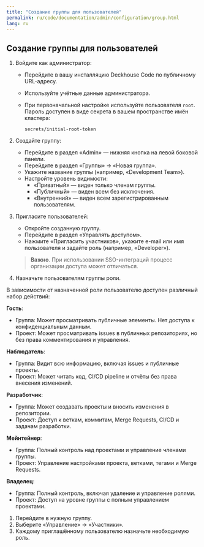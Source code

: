 ```yaml
---
title: "Создание группы для пользователей"
permalink: ru/code/documentation/admin/configuration/group.html
lang: ru
---
```


## Создание группы для пользователей

1. Войдите как администратор:
   - Перейдите в вашу инсталляцию Deckhouse Code по публичному URL-адресу.
   - Используйте учётные данные администратора.
   - При первоначальной настройке используйте пользователя `root`. Пароль доступен в виде секрета в вашем пространстве имён кластера:  

     ```console
     secrets/initial-root-token
     ```

1. Создайте группу:
   - Перейдите в раздел «Admin» — нижняя кнопка на левой боковой панели.
   - Перейдите в раздел «Группы» → «Новая группа».
   - Укажите название группы (например, «Development Team»).
   - Настройте уровень видимости:
     - «Приватный» — виден только членам группы.
     - «Публичный» — виден всем без исключения.
     - «Внутренний» — виден всем зарегистрированным пользователям.

1. Пригласите пользователей:
   - Откройте созданную группу.
   - Перейдите в раздел «Управлять доступом».
   - Нажмите «Пригласить участников», укажите e-mail или имя пользователя и задайте роль (например, «Developer»).

   > **Важно**. При использовании SSO-интеграций процесс организации доступа может отличаться.

1. Назначьте пользователям группы роли.

В зависимости от назначенной роли пользователю доступен различный набор действий:

**Гость**:

- Группа: Может просматривать публичные элементы. Нет доступа к конфиденциальным данным.
- Проект: Может просматривать issues в публичных репозиториях, но без права комментирования и управления.

**Наблюдатель**:

- Группа: Видит всю информацию, включая issues и публичные проекты.
- Проект: Может читать код, CI/CD pipeline и отчёты без права внесения изменений.

**Разработчик**:

- Группа: Может создавать проекты и вносить изменения в репозитории.
- Проект: Доступ к веткам, коммитам, Merge Requests, CI/CD и задачам разработки.

**Мейнтейнер**:

- Группа: Полный контроль над проектами и управление членами группы.
- Проект: Управление настройками проекта, ветками, тегами и Merge Requests.

**Владелец**:

- Группа: Полный контроль, включая удаление и управление ролями.
- Проект: Доступ на уровне группы с полным управлением проектами.

1. Перейдите в нужную группу.
1. Выберите «Управление» → «Участники».
1. Каждому приглашённому пользователю назначьте необходимую роль.

